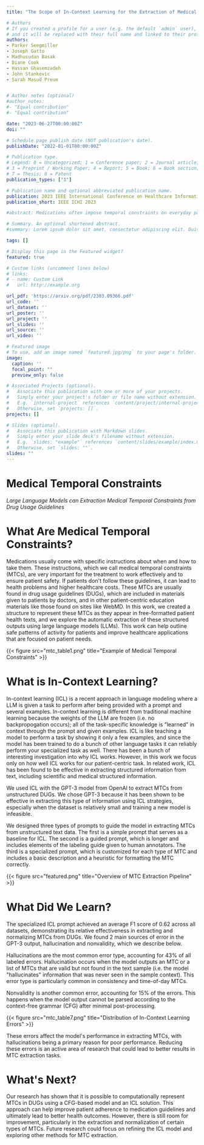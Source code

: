 ```yaml
---
title: "The Scope of In-Context Learning for the Extraction of Medical Temporal Constraints"

# Authors
# If you created a profile for a user (e.g. the default `admin` user), write the username (folder name) here 
# and it will be replaced with their full name and linked to their profile.
authors:
- Parker Seegmiller
- Joseph Gatto 
- Madhusudan Basak
- Diane Cook
- Hassan Ghasemzadeh
- John Stankovic
- Sarah Masud Preum


# Author notes (optional)
#author_notes:
#- "Equal contribution"
#- "Equal contribution"

date: "2023-06-27T00:00:00Z"
doi: ""

# Schedule page publish date (NOT publication's date).
publishDate: "2022-01-01T00:00:00Z"

# Publication type.
# Legend: 0 = Uncategorized; 1 = Conference paper; 2 = Journal article;
# 3 = Preprint / Working Paper; 4 = Report; 5 = Book; 6 = Book section;
# 7 = Thesis; 8 = Patent
publication_types: ["1"]

# Publication name and optional abbreviated publication name.
publication: 2023 IEEE International Conference on Healthcare Informatics
publication_short: IEEE ICHI 2023

#abstract: Medications often impose temporal constraints on everyday patient activity. Violations of such medical temporal constraints (MTCs) lead to a lack of treatment adherence, in addition to poor health outcomes and increased healthcare expenses. These MTCs are found in drug usage guidelines (DUGs) in both patient education materials and clinical texts. Computationally representing MTCs in DUGs will advance patient-centric healthcare applications by helping to define safe patient activity patterns. We define a novel taxonomy of MTCs found in DUGs and develop a novel context-free grammar (CFG) to computationally represent MTCs from unstructured DUGs. Additionally, we release three new datasets with a combined total of N=836 DUGs labeled with normalized MTCs. We develop an in-context learning (ICL) solution for automatically extracting and normalizing MTCs found in DUGs, achieving an average F1 score of 0.62 across all datasets. Finally, we rigorously investigate ICL model performance against a baseline model, across datasets and MTC types, and through in-depth error analysis.

# Summary. An optional shortened abstract.
#summary: Lorem ipsum dolor sit amet, consectetur adipiscing elit. Duis posuere tellus ac convallis placerat. Proin tincidunt magna sed ex sollicitudin condimentum.

tags: []

# Display this page in the Featured widget?
featured: true

# Custom links (uncomment lines below)
# links:
# - name: Custom Link
#   url: http://example.org

url_pdf: 'https://arxiv.org/pdf/2303.09366.pdf'
url_code: ''
url_dataset: ''
url_poster: ''
url_project: ''
url_slides: ''
url_source: ''
url_video: ''

# Featured image
# To use, add an image named `featured.jpg/png` to your page's folder. 
image:
  caption: ''
  focal_point: ""
  preview_only: false

# Associated Projects (optional).
#   Associate this publication with one or more of your projects.
#   Simply enter your project's folder or file name without extension.
#   E.g. `internal-project` references `content/project/internal-project/index.md`.
#   Otherwise, set `projects: []`.
projects: []

# Slides (optional).
#   Associate this publication with Markdown slides.
#   Simply enter your slide deck's filename without extension.
#   E.g. `slides: "example"` references `content/slides/example/index.md`.
#   Otherwise, set `slides: ""`.
slides: ""
---
```


# Medical Temporal Constraints

*Large Language Models can Extraction Medical Temporal Constraints from Drug Usage Guidelines*

# What Are Medical Temporal Constraints?

Medications usually come with specific instructions about when and how to take them. These instructions, which we call medical temporal constraints (MTCs), are very important for the treatment to work effectively and to ensure patient safety. If patients don't follow these guidelines, it can lead to health problems and higher healthcare costs. These MTCs are usually found in drug usage guidelines (DUGs), which are included in materials given to patients by doctors, and in other patient-centric education materials like those found on sites like WebMD. In this work, we created a structure to represent these MTCs as they appear in free-formatted patient health texts, and we explore the automatic extraction of these structured outputs using large language models (LLMs). This work can help outline safe patterns of activity for patients and improve healthcare applications that are focused on patient needs. 

{{< figure src="mtc_table1.png" title="Example of Medical Temporal Constraints" >}}

# What is In-Context Learning?

In-context learning (ICL) is a recent approach in language modeling where a LLM is given a task to perform after being provided with a prompt and several examples. In-context learning is different from traditional machine learning because the weights of the LLM are frozen (i.e. no backpropogation occurs); all of the task-specific knowledge is "learned" in context through the prompt and given examples. ICL is like teaching a model to perform a task by showing it only a few examples, and since the model has been trained to do a bunch of other language tasks it can reliably perform your specialized task as well. There has been a bunch of interesting investigation into why ICL works. However, in this work we focus only on how well ICL works for our patient-centric task. In related work, ICL has been found to be effective in extracting structured information from text, including scientific and medical structured information.

We used ICL with the GPT-3 model from OpenAI to extract MTCs from unstructured DUGs. We chose GPT-3 because it has been shown to be effective in extracting this type of information using ICL strategies, especially when the dataset is relatively small and training a new model is infeasible.

We designed three types of prompts to guide the model in extracting MTCs from unstructured text data. The first is a simple prompt that serves as a baseline for ICL. The second is a guided prompt, which is longer and includes elements of the labeling guide given to human annotators. The third is a specialized prompt, which is customized for each type of MTC and includes a basic description and a heuristic for formatting the MTC correctly.

{{< figure src="featured.png" title="Overview of MTC Extraction Pipeline" >}}

# What Did We Learn?

The specialized ICL prompt achieved an average F1 score of 0.62 across all datasets, demonstrating its relative effectiveness in extracting and normalizing MTCs from DUGs. We found 2 main sources of error in the GPT-3 output, hallucination and nonvalidity, which we describe below. 

Hallucinations are the most common error type, accounting for 43% of all labeled errors. Hallucination occurs when the model outputs an MTC or a list of MTCs that are valid but not found in the text sample (i.e. the model "hallucinates" information that was never seen in the sample context). This error type is particularly common in consistency and time-of-day MTCs. 

Nonvalidity is another common error, accounting for 15% of the errors. This happens when the model output cannot be parsed according to the context-free grammar (CFG) after minimal post-processing. 

{{< figure src="mtc_table7.png" title="Distribution of In-Context Learning Errors" >}}

These errors affect the model's performance in extracting MTCs, with hallucinations being a primary reason for poor performance. Reducing these errors is an active area of research that could lead to better results in MTC extraction tasks.

# What's Next?

Our research has shown that it is possible to computationally represent MTCs in DUGs using a CFG-based model and an ICL solution. This approach can help improve patient adherence to medication guidelines and ultimately lead to better health outcomes. However, there is still room for improvement, particularly in the extraction and normalization of certain types of MTCs. Future research could focus on refining the ICL model and exploring other methods for MTC extraction.
